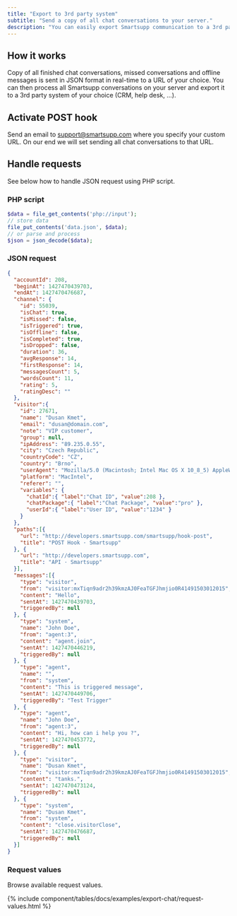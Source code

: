 ```yaml
---
title: "Export to 3rd party system"
subtitle: "Send a copy of all chat conversations to your server."
description: "You can easily export Smartsupp communication to a 3rd party system of your choice."
---
```


## How it works

Copy of all finished chat conversations, missed conversations and offline messages is sent in JSON format in real-time to a URL of your choice. You can then process all Smartsupp conversations on your server and export it to a 3rd party system of your choice (CRM, help desk, ...).

## Activate POST hook

Send an email to [support@smartsupp.com](mailto:support@smartsupp.com) where you specify your custom URL. On our end we will set sending all chat conversations to that URL.

## Handle requests

See below how to handle JSON request using PHP script.

### PHP script

```php
$data = file_get_contents('php://input');
// store data
file_put_contents('data.json', $data);
// or parse and process
$json = json_decode($data);
```

### JSON request

```json
{
  "accountId": 208,
  "beginAt": 1427470439703,
  "endAt": 1427470476687,
  "channel": {
    "id": 55039,
    "isChat": true,
    "isMissed": false,
    "isTriggered": true,
    "isOffline": false,
    "isCompleted": true,
    "isDropped": false,
    "duration": 36,
    "avgResponse": 14,
    "firstResponse": 14,
    "messagesCount": 5,
    "wordsCount": 11,
    "rating": 5,
    "ratingDesc": ""
  },
  "visitor":{
    "id": 27671,
    "name": "Dusan Kmet",
    "email": "dusan@domain.com",
    "note": "VIP customer",
    "group": null,
    "ipAddress": "89.235.0.55",
    "city": "Czech Republic",
    "countryCode": "CZ",
    "country": "Brno",
    "userAgent": "Mozilla/5.0 (Macintosh; Intel Mac OS X 10_8_5) AppleWebKit/537.36 (KHTML, like Gecko) Chrome/41.0.2272.89 Safari/537.36",
    "platform": "MacIntel",
    "referer": "",
    "variables": {
      "chatId":{ "label":"Chat ID", "value":208 },
      "chatPackage":{ "label":"Chat Package", "value":"pro" },
      "userId":{ "label":"User ID", "value":"1234" }
    }
  },
  "paths":[{
    "url": "http://developers.smartsupp.com/smartsupp/hook-post",
    "title": "POST Hook · Smartsupp"
  }, {
    "url": "http://developers.smartsupp.com",
    "title": "API · Smartsupp"
  }],
  "messages":[{
    "type": "visitor",
    "from": "visitor:mxTiqn9adr2h39kmzAJ0FeaTGFJhmjio0R41491503012015",
    "content": "Hello",
    "sentAt": 1427470439703,
    "triggeredBy": null
  }, {
    "type": "system",
    "name": "John Doe",
    "from": "agent:3",
    "content": "agent.join",
    "sentAt": 1427470446219,
    "triggeredBy": null
  }, {
    "type": "agent",
    "name": "",
    "from": "system",
    "content": "This is triggered message",
    "sentAt": 1427470449706,
    "triggeredBy": "Test Trigger"
  }, {
    "type": "agent",
    "name": "John Doe",
    "from": "agent:3",
    "content": "Hi, how can i help you ?",
    "sentAt": 1427470453772,
    "triggeredBy": null
  }, {
    "type": "visitor",
    "name": "Dusan Kmet",
    "from": "visitor:mxTiqn9adr2h39kmzAJ0FeaTGFJhmjio0R41491503012015",
    "content": "tanks.",
    "sentAt": 1427470473124,
    "triggeredBy": null
  }, {
    "type": "system",
    "name": "Dusan Kmet",
    "from": "system",
    "content": "close.visitorClose",
    "sentAt": 1427470476687,
    "triggeredBy": null
  }]
}
```

### Request values

Browse available request values.

{% include component/tables/docs/examples/export-chat/request-values.html %}
